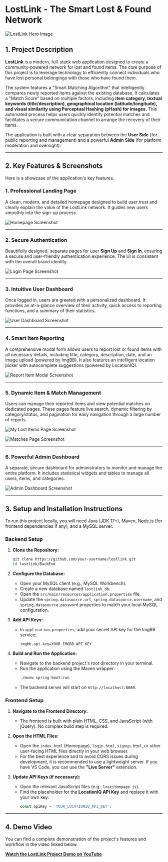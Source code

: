 # LostLink - The Smart Lost & Found Network

![LostLink Hero Image](https://i.imgur.com/your-hero-image-url.png) <!-- Optional: Add a nice hero image/banner here -->

## 1. Project Description

**LostLink** is a modern, full-stack web application designed to create a community-powered network for lost and found items. The core purpose of this project is to leverage technology to efficiently connect individuals who have lost personal belongings with those who have found them.

The system features a "Smart Matching Algorithm" that intelligently compares newly reported items against the existing database. It calculates a "Match Score" based on multiple factors, including **item category, textual keywords (title/description), geographical location (latitude/longitude), and visual similarity using Perceptual Hashing (pHash) for images.** This automated process helps users quickly identify potential matches and facilitates a secure communication channel to arrange the recovery of their items.

The application is built with a clear separation between the **User Side** (for public reporting and management) and a powerful **Admin Side** (for platform moderation and oversight).

---

## 2. Key Features & Screenshots

Here is a showcase of the application's key features.

### **1. Professional Landing Page**
A clean, modern, and detailed homepage designed to build user trust and clearly explain the value of the LostLink network. It guides new users smoothly into the sign-up process.

![Homepage Screenshot]([YOUR_HOMEPAGE_SCREENSHOT_URL])

---

### **2. Secure Authentication**
Beautifully designed, separate pages for user **Sign Up** and **Sign In**, ensuring a secure and user-friendly authentication experience. The UI is consistent with the overall brand identity.

![Login Page Screenshot]([YOUR_LOGIN_PAGE_SCREENSHOT_URL])

---

### **3. Intuitive User Dashboard**
Once logged in, users are greeted with a personalized dashboard. It provides an at-a-glance overview of their activity, quick access to reporting functions, and a summary of their statistics.

![User Dashboard Screenshot]([YOUR_USER_DASHBOARD_SCREENSHOT_URL])

---

### **4. Smart Item Reporting**
A comprehensive modal form allows users to report lost or found items with all necessary details, including title, category, description, date, and an image upload (powered by ImgBB). It also features an intelligent location picker with autocomplete suggestions (powered by LocationIQ).

![Report Item Modal Screenshot]([YOUR_REPORT_ITEM_MODAL_SCREENSHOT_URL])

---

### **5. Dynamic Item & Match Management**
Users can manage their reported items and view potential matches on dedicated pages. These pages feature live search, dynamic filtering by category/status, and pagination for easy navigation through a large number of reports.

![My Lost Items Page Screenshot]([YOUR_MY_ITEMS_PAGE_SCREENSHOT_URL])

![Matches Page Screenshot]([YOUR_MATCHES_PAGE_SCREENSHOT_URL])

---

### **6. Powerful Admin Dashboard**
A separate, secure dashboard for administrators to monitor and manage the entire platform. It includes statistical widgets and tables to manage all users, items, and categories.

![Admin Dashboard Screenshot]([YOUR_ADMIN_DASHBOARD_SCREENSHOT_URL])

---

## 3. Setup and Installation Instructions

To run this project locally, you will need Java (JDK 17+), Maven, Node.js (for frontend dependencies if any), and a MySQL server.

### Backend Setup

1.  **Clone the Repository:**
    ```bash
    git clone https://github.com/your-username/lostlink.git
    cd lostlink/BackEnd
    ```

2.  **Configure the Database:**
    *   Open your MySQL client (e.g., MySQL Workbench).
    *   Create a new database named `lostlink_db`.
    *   Open the `src/main/resources/application.properties` file.
    *   Update the `spring.datasource.url`, `spring.datasource.username`, and `spring.datasource.password` properties to match your local MySQL configuration.

3.  **Add API Keys:**
    *   In `application.properties`, add your secret API key for the ImgBB service:
        ```properties
        imgbb.api.key=YOUR_IMGBB_API_KEY
        ```

4.  **Build and Run the Application:**
    *   Navigate to the backend project's root directory in your terminal.
    *   Run the application using the Maven wrapper:
        ```bash
        ./mvnw spring-boot:run
        ```
    *   The backend server will start on `http://localhost:8080`.

### Frontend Setup

1.  **Navigate to the Frontend Directory:**
    *   The frontend is built with plain HTML, CSS, and JavaScript (with jQuery). No complex build step is required.

2.  **Open the HTML Files:**
    *   Open the `index.html` (Homepage), `login.html`, `signup.html`, or other user-facing HTML files directly in your web browser.
    *   For the best experience and to avoid CORS issues during development, it is recommended to use a lightweight server. If you have VS Code, you can use the **"Live Server"** extension.

3.  **Update API Keys (if necessary):**
    *   Open the relevant JavaScript files (e.g., `lostitempage.js`).
    *   Find the placeholder for the **LocationIQ API Key** and replace it with your own key:
        ```javascript
        const apiKey = 'YOUR_LOCATIONIQ_API_KEY';
        ```

---

## 4. Demo Video

You can find a complete demonstration of the project's features and workflow in the video linked below.

**[Watch the LostLink Project Demo on YouTube](<Your YouTube Link Here>)**
